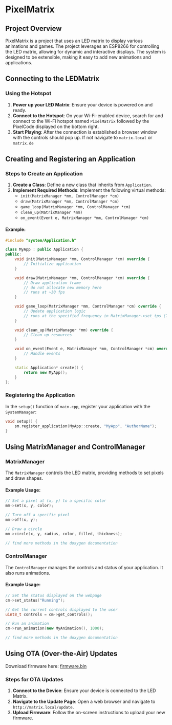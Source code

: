 # PixelMatrix

## Project Overview
PixelMatrix is a project that uses an LED matrix to display various animations and games. The project leverages an ESP8266 for controlling the LED matrix, allowing for dynamic and interactive displays. The system is designed to be extensible, making it easy to add new animations and applications.

## Connecting to the LEDMatrix

### Using the Hotspot
1. **Power up your LED Matrix**: Ensure your device is powered on and ready.
2. **Connect to the Hotspot**: On your Wi-Fi-enabled device, search for and connect to the Wi-Fi hotspot named `PixelMatrix` followed by the PixelCode displayed on the bottom right.
3. **Start Playing**: After the connection is established a browser window with the controls should pop up. If not navigate to `matrix.local` or `matrix.de`

## Creating and Registering an Application

### Steps to Create an Application
1. **Create a Class**: Define a new class that inherits from `Application`.
2. **Implement Required Methods**: Implement the following virtual methods:
   - `init(MatrixManager *mm, ControlManager *cm)`
   - `draw(MatrixManager *mm, ControlManager *cm)`
   - `game_loop(MatrixManager *mm, ControlManager *cm)`
   - `clean_up(MatrixManager *mm)`
   - `on_event(Event e, MatrixManager *mm, ControlManager *cm)`

#### Example:
```c++
#include "system/Application.h"

class MyApp : public Application {
public:
    void init(MatrixManager *mm, ControlManager *cm) override {
        // Initialize application
    }

    void draw(MatrixManager *mm, ControlManager *cm) override {
        // Draw application frame
        // do not allocate new memory here
        // runs at ~30 fps
    }

    void game_loop(MatrixManager *mm, ControlManager *cm) override {
        // Update application logic
        // runs at the specified frequency in MatrixManager->set_tps (Ticks per Second)
    }

    void clean_up(MatrixManager *mm) override {
        // Clean up resources
    }

    void on_event(Event e, MatrixManager *mm, ControlManager *cm) override {
        // Handle events
    }

    static Application* create() {
        return new MyApp();
    }
};
```

### Registering the Application
In the `setup()` function of `main.cpp`, register your application with the `SystemManager`:
```c++
void setup() {
    sm.register_application(MyApp::create, "MyApp", "AuthorName");
}
```

## Using MatrixManager and ControlManager

### MatrixManager
The `MatrixManager` controls the LED matrix, providing methods to set pixels and draw shapes.

#### Example Usage:
```c++
// Set a pixel at (x, y) to a specific color
mm->set(x, y, color);

// Turn off a specific pixel
mm->off(x, y);

// Draw a circle
mm->circle(x, y, radius, color, filled, thickness);

// find more methods in the doxygen documentation
```

### ControlManager
The `ControlManager` manages the controls and status of your application. It also runs animations.

#### Example Usage:
```c++
// Set the status displayed on the webpage
cm->set_status("Running");

// Get the current controls displayed to the user
uint8_t controls = cm->get_controls();

// Run an animation
cm->run_animation(new MyAnimation(), 1000);

// find more methods in the doxygen documentation
```

## Using OTA (Over-the-Air) Updates

Download firmware here: [firmware.bin](https://github.com/WRI-Obernburg/PixelMatrix/releases)

### Steps for OTA Updates
1. **Connect to the Device**: Ensure your device is connected to the LED Matrix.
2. **Navigate to the Update Page**: Open a web browser and navigate to `http://matrix.local/update`.
3. **Upload Firmware**: Follow the on-screen instructions to upload your new firmware.

